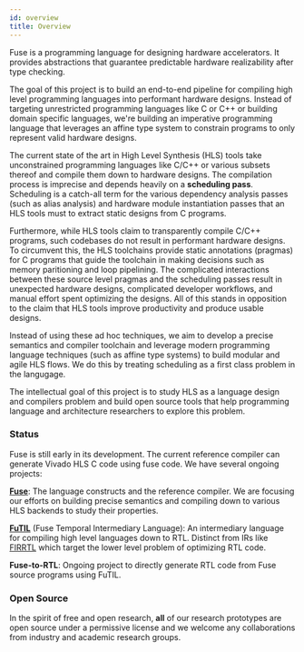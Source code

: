 ```yaml
---
id: overview
title: Overview
---
```


Fuse is a programming language for designing hardware accelerators.  It
provides abstractions that guarantee predictable hardware realizability after type
checking.

The goal of this project is to build an end-to-end pipeline for compiling
high level programming languages into performant hardware designs. Instead
of targeting unrestricted programming languages like C or C++ or building
domain specific languages, we're building an imperative programming language
that leverages an affine type system to constrain programs to
only represent valid hardware designs.

The current state of the art in High Level Synthesis (HLS) tools take unconstrained
programming languages like C/C++ or various subsets thereof and compile them
down to hardware designs. The compilation process is imprecise and depends
heavily on a **scheduling pass**. Scheduling is a catch-all term for the various
dependency analysis passes (such as alias analysis) and hardware module
instantiation passes that an HLS tools must to extract static designs from
C programs.

Furthermore, while HLS tools claim to transparently compile C/C++ programs,
such codebases do not result in performant hardware designs. To circumvent
this, the HLS toolchains provide static annotations (pragmas) for C programs
that guide the toolchain in making decisions such as memory paritioning and
loop pipelining. The complicated interactions between these source level
pragmas and the scheduling passes result in unexpected hardware designs, complicated
developer workflows, and manual effort spent optimizing the designs. All of
this stands in opposition to the claim that HLS tools improve productivity and
produce usable designs.

Instead of using these ad hoc techniques, we aim to develop a precise semantics
and compiler toolchain and leverage modern programming language techniques (such
as affine type systems) to build modular and agile HLS flows. We do this by treating
scheduling as a first class problem in the langugage.

The intellectual
goal of this project is to study HLS as a language design and compilers problem
and build open source tools that help programming language and architecture
researchers to explore this problem.

### Status

Fuse is still early in its development. The current reference compiler can
generate Vivado HLS C code using fuse code. We have several ongoing projects:

[**Fuse**][repo]: The language constructs and the reference compiler. We are
focusing our efforts on building precise semantics and compiling
down to various HLS backends to study their properties.

[**FuTIL**][futil-repo] (Fuse Temporal Intermediary Language): An intermediary language for compiling high level
languages down to RTL. Distinct from IRs like [FIRRTL][firrtl] which target the lower level problem of optimizing RTL code.

**Fuse-to-RTL**: Ongoing project to directly generate RTL code from Fuse source
programs using FuTIL.

### Open Source

In the spirit of free and open research, **all** of our research
prototypes are open source under a permissive license and we welcome any
collaborations from industry and academic research groups.

[repo]: https://github.com/cucapra/seashell
[futil-repo]: https://github.com/sgpthomas/futil
[firrtl]: https://github.com/freechipsproject/firrtl
